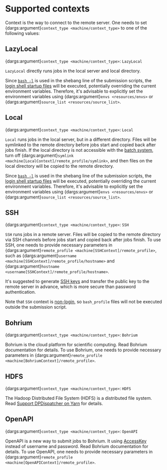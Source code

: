 # Supported contexts

Context is the way to connect to the remote server.
One needs to set {dargs:argument}`context_type <machine/context_type>` to one of the following values:

## LazyLocal

{dargs:argument}`context_type <machine/context_type>`: `LazyLocal`

`LazyLocal` directly runs jobs in the local server and local directory.

Since [`bash -l`](https://www.gnu.org/software/bash/manual/bash.html#Invoking-Bash) is used in the shebang line of the submission scripts, the [login shell startup files](https://www.gnu.org/software/bash/manual/bash.html#Invoking-Bash) will be executed, potentially overriding the current environment variables. Therefore, it's advisable to explicitly set the environment variables using {dargs:argument}`envs <resources/envs>` or {dargs:argument}`source_list <resources/source_list>`.

## Local

{dargs:argument}`context_type <machine/context_type>`: `Local`

`Local` runs jobs in the local server, but in a different directory.
Files will be symlinked to the remote directory before jobs start and copied back after jobs finish.
If the local directory is not accessible with the [batch system](./batch.md), turn off {dargs:argument}`symlink <machine[LocalContext]/remote_profile/symlink>`, and then files on the local directory will be copied to the remote directory.

Since [`bash -l`](https://www.gnu.org/software/bash/manual/bash.html#Invoking-Bash) is used in the shebang line of the submission scripts, the [login shell startup files](https://www.gnu.org/software/bash/manual/bash.html#Invoking-Bash) will be executed, potentially overriding the current environment variables. Therefore, it's advisable to explicitly set the environment variables using {dargs:argument}`envs <resources/envs>` or {dargs:argument}`source_list <resources/source_list>`.

## SSH

{dargs:argument}`context_type <machine/context_type>`: `SSH`

`SSH` runs jobs in a remote server.
Files will be copied to the remote directory via SSH channels before jobs start and copied back after jobs finish.
To use SSH, one needs to provide necessary parameters in {dargs:argument}`remote_profile <machine[SSHContext]/remote_profile>`, such as {dargs:argument}`username <machine[SSHContext]/remote_profile/hostname>` and {dargs:argument}`hostname <username[SSHContext]/remote_profile/hostname>`.

It's suggested to generate [SSH keys](https://help.ubuntu.com/community/SSH/OpenSSH/Keys) and transfer the public key to the remote server in advance, which is more secure than password authentication.

Note that `SSH` context is [non-login](https://www.gnu.org/software/bash/manual/html_node/Bash-Startup-Files.html), so `bash_profile` files will not be executed outside the submission script.

## Bohrium

{dargs:argument}`context_type <machine/context_type>`: `Bohrium`

Bohrium is the cloud platform for scientific computing.
Read Bohrium documentation for details.
To use Bohrium, one needs to provide necessary parameters in {dargs:argument}`remote_profile <machine[BohriumContext]/remote_profile>`.

## HDFS

{dargs:argument}`context_type <machine/context_type>`: `HDFS`

The Hadoop Distributed File System (HDFS) is a distributed file system.
Read [Support DPDispatcher on Yarn](dpdispatcher_on_yarn.md) for details.

## OpenAPI

{dargs:argument}`context_type <machine/context_type>`: `OpenAPI`

OpenAPI is a new way to submit jobs to Bohrium. It using [AccessKey](https://bohrium.dp.tech/personal/setting) instead of username and password. Read Bohrium documentation for details.
To use OpenAPI, one needs to provide necessary parameters in {dargs:argument}`remote_profile <machine[OpenAPIContext]/remote_profile>`.
